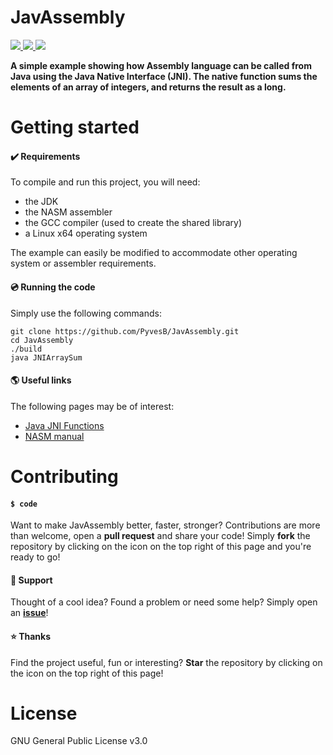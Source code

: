 # JavAssembly
<a href="https://github.com/PyvesB/JavAssembly/blob/master/LICENSE">
<img src ="https://img.shields.io/github/license/PyvesB/JavAssembly.svg" />
</a>
<a href="https://github.com/PyvesB/JavAssembly/issues">
<img src ="https://img.shields.io/github/issues/PyvesB/JavAssembly.svg" />
</a>
<a href="https://github.com/PyvesB/JavAssembly/stargazers">
<img src ="https://img.shields.io/github/stars/PyvesB/JavAssembly.svg" />
</a>

**A simple example showing how Assembly language can be called from Java using the Java Native Interface (JNI). The native function sums the elements of an array of integers, and returns the result as a long.**

# Getting started

#### :heavy_check_mark: Requirements

To compile and run this project, you will need:
- the JDK
- the NASM assembler
- the GCC compiler (used to create the shared library)
- a Linux x64 operating system

The example can easily be modified to accommodate other operating system or assembler requirements.

#### :cd: Running the code

Simply use the following commands:
```
git clone https://github.com/PyvesB/JavAssembly.git
cd JavAssembly
./build
java JNIArraySum
```

#### :earth_americas: Useful links

The following pages may be of interest:
- [Java JNI Functions](http://docs.oracle.com/javase/8/docs/technotes/guides/jni/spec/functions.html)
- [NASM manual](http://www.nasm.us/xdoc/2.13.01/html/nasmdoc0.html) 

# Contributing

#### `$ code`

Want to make JavAssembly better, faster, stronger? Contributions are more than welcome, open a **pull request** and share your code! Simply **fork** the repository by clicking on the icon on the top right of this page and you're ready to go!

#### :speech_balloon: Support

Thought of a cool idea? Found a problem or need some help? Simply open an [**issue**](https://github.com/PyvesB/JavAssembly/issues)!

#### :star: Thanks

Find the project useful, fun or interesting? **Star** the repository by clicking on the icon on the top right of this page!

# License 

GNU General Public License v3.0

